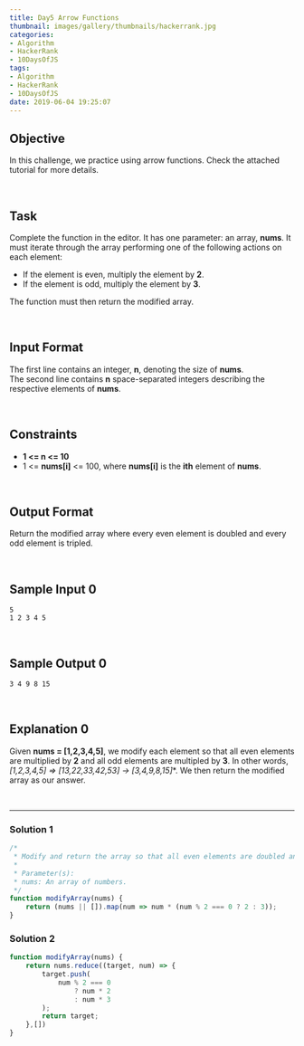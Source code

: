 ```yaml
---
title: Day5 Arrow Functions
thumbnail: images/gallery/thumbnails/hackerrank.jpg
categories:
- Algorithm
- HackerRank
- 10DaysOfJS
tags:
- Algorithm
- HackerRank
- 10DaysOfJS
date: 2019-06-04 19:25:07
---
```


## Objective

In this challenge, we practice using arrow functions. Check the attached tutorial for more details.

<br/>

## Task

Complete the function in the editor. It has one parameter: an array, **nums**. It must iterate through the array performing one of the following actions on each element:

- If the element is even, multiply the element by **2**.
- If the element is odd, multiply the element by **3**.

The function must then return the modified array.

<br/>
<!-- more -->

## Input Format

The first line contains an integer, **n**, denoting the size of **nums**. <br/>
The second line contains **n** space-separated integers describing the respective elements of **nums**.

<br/>

## Constraints
- **1 <= n <= 10**
- 1 <= **nums[i]** <= 100, where **nums[i]** is the **ith** element of **nums**.

<br/>

## Output Format

Return the modified array where every even element is doubled and every odd element is tripled.

<br/>

## Sample Input 0
```
5
1 2 3 4 5
```

<br/>

## Sample Output 0
```
3 4 9 8 15
```

<br/>

## Explanation 0

Given **nums = [1,2,3,4,5]**, we modify each element so that all even elements are multiplied by **2** and all odd elements are multipled by **3**. In other words, **[1,2,3,4,5] => [1*3,2*2*,3*3*,4*2,5*3] -> [3,4,9,8,15]**. We then return the modified array as our answer.

<br/>

---

### Solution 1

```javascript
/*
 * Modify and return the array so that all even elements are doubled and all odd elements are tripled.
 * 
 * Parameter(s):
 * nums: An array of numbers.
 */
function modifyArray(nums) {
    return (nums || []).map(num => num * (num % 2 === 0 ? 2 : 3));
}
```

### Solution 2

```javascript
function modifyArray(nums) {
    return nums.reduce((target, num) => {
        target.push(
            num % 2 === 0
                ? num * 2
                : num * 3
        );
        return target;
    },[])
}
```